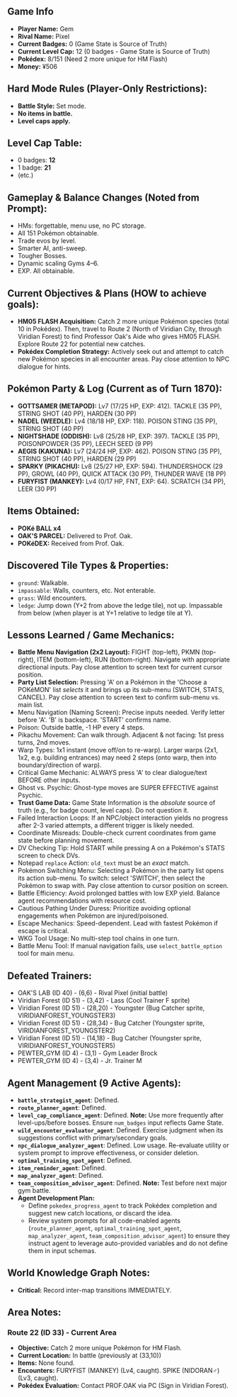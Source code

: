 ## Game Info
*   **Player Name:** Gem
*   **Rival Name:** Pixel
*   **Current Badges:** 0 (Game State is Source of Truth)
*   **Current Level Cap:** 12 (0 badges - Game State is Source of Truth)
*   **Pokédex:** 8/151 (Need 2 more unique for HM Flash)
*   **Money:** ¥506

## Hard Mode Rules (Player-Only Restrictions):
*   **Battle Style:** Set mode.
*   **No items in battle.**
*   **Level caps apply.**

## Level Cap Table:
*   0 badges: **12**
*   1 badge: **21**
*   (etc.)

## Gameplay & Balance Changes (Noted from Prompt):
*   HMs: forgettable, menu use, no PC storage.
*   All 151 Pokémon obtainable.
*   Trade evos by level.
*   Smarter AI, anti-sweep.
*   Tougher Bosses.
*   Dynamic scaling Gyms 4–6.
*   EXP. All obtainable.

## Current Objectives & Plans (HOW to achieve goals):
*   **HM05 FLASH Acquisition:** Catch 2 more unique Pokémon species (total 10 in Pokédex). Then, travel to Route 2 (North of Viridian City, through Viridian Forest) to find Professor Oak's Aide who gives HM05 FLASH. Explore Route 22 for potential new catches.
*   **Pokédex Completion Strategy:** Actively seek out and attempt to catch new Pokémon species in all encounter areas. Pay close attention to NPC dialogue for hints.

## Pokémon Party & Log (Current as of Turn 1870):
*   **GOTTSAMER (METAPOD):** Lv7 (17/25 HP, EXP: 412). TACKLE (35 PP), STRING SHOT (40 PP), HARDEN (30 PP)
*   **NADEL (WEEDLE):** Lv4 (18/18 HP, EXP: 118). POISON STING (35 PP), STRING SHOT (40 PP)
*   **NIGHTSHADE (ODDISH):** Lv8 (25/28 HP, EXP: 397). TACKLE (35 PP), POISONPOWDER (35 PP), LEECH SEED (9 PP)
*   **AEGIS (KAKUNA):** Lv7 (24/24 HP, EXP: 462). POISON STING (35 PP), STRING SHOT (40 PP), HARDEN (29 PP)
*   **SPARKY (PIKACHU):** Lv8 (25/27 HP, EXP: 594). THUNDERSHOCK (29 PP), GROWL (40 PP), QUICK ATTACK (30 PP), THUNDER WAVE (18 PP)
*   **FURYFIST (MANKEY):** Lv4 (0/17 HP, FNT, EXP: 64). SCRATCH (34 PP), LEER (30 PP)

## Items Obtained:
*   **POKé BALL x4**
*   **OAK'S PARCEL:** Delivered to Prof. Oak.
*   **POKéDEX:** Received from Prof. Oak.

## Discovered Tile Types & Properties:
*   `ground`: Walkable.
*   `impassable`: Walls, counters, etc. Not enterable.
*   `grass`: Wild encounters.
*   `ledge`: Jump down (Y+2 from above the ledge tile), not up. Impassable from below (when player is at Y+1 relative to ledge tile at Y).

## Lessons Learned / Game Mechanics:
*   **Battle Menu Navigation (2x2 Layout):** FIGHT (top-left), PKMN (top-right), ITEM (bottom-left), RUN (bottom-right). Navigate with appropriate directional inputs. Pay close attention to screen text for current cursor position.
*   **Party List Selection:** Pressing 'A' on a Pokémon in the 'Choose a POKéMON' list *selects* it and brings up its sub-menu (SWITCH, STATS, CANCEL). Pay close attention to screen text to confirm sub-menu vs. main list.
*   Menu Navigation (Naming Screen): Precise inputs needed. Verify letter before 'A'. 'B' is backspace. 'START' confirms name.
*   Poison: Outside battle, -1 HP every 4 steps.
*   Pikachu Movement: Can walk through. Adjacent & not facing: 1st press turns, 2nd moves.
*   Warp Types: 1x1 instant (move off/on to re-warp). Larger warps (2x1, 1x2, e.g. building entrances) may need 2 steps (onto warp, then into boundary/direction of warp).
*   Critical Game Mechanic: ALWAYS press 'A' to clear dialogue/text BEFORE other inputs.
*   Ghost vs. Psychic: Ghost-type moves are SUPER EFFECTIVE against Psychic.
*   **Trust Game Data:** Game State Information is the *absolute* source of truth (e.g., for badge count, level caps). Do not question it.
*   Failed Interaction Loops: If an NPC/object interaction yields no progress after 2-3 varied attempts, a different trigger is likely needed.
*   Coordinate Misreads: Double-check current coordinates from game state before planning movement.
*   DV Checking Tip: Hold START while pressing A on a Pokémon's STATS screen to check DVs.
*   Notepad `replace` Action: `old_text` must be an *exact* match.
*   Pokémon Switching Menu: Selecting a Pokémon in the party list opens its action sub-menu. To switch: select 'SWITCH', then select the Pokémon to swap with. Pay close attention to cursor position on screen.
*   Battle Efficiency: Avoid prolonged battles with low EXP yield. Balance agent recommendations with resource cost.
*   Cautious Pathing Under Duress: Prioritize avoiding optional engagements when Pokémon are injured/poisoned.
*   Escape Mechanics: Speed-dependent. Lead with fastest Pokémon if escape is critical.
*   WKG Tool Usage: No multi-step tool chains in one turn.
*   Battle Menu Tool: If manual navigation fails, use `select_battle_option` tool for main menu.

## Defeated Trainers:
*   OAK'S LAB (ID 40) - (6,6) - Rival Pixel (initial battle)
*   Viridian Forest (ID 51) - (3,42) - Lass (Cool Trainer F sprite)
*   Viridian Forest (ID 51) - (28,20) - Youngster (Bug Catcher sprite, VIRIDIANFOREST_YOUNGSTER3)
*   Viridian Forest (ID 51) - (28,34) - Bug Catcher (Youngster sprite, VIRIDIANFOREST_YOUNGSTER2)
*   Viridian Forest (ID 51) - (14,18) - Bug Catcher (Youngster sprite, VIRIDIANFOREST_YOUNGSTER5)
*   PEWTER_GYM (ID 4) - (3,1) - Gym Leader Brock
*   PEWTER_GYM (ID 4) - (3,4) - Jr. Trainer M

## Agent Management (9 Active Agents):
*   **`battle_strategist_agent`**: Defined.
*   **`route_planner_agent`**: Defined.
*   **`level_cap_compliance_agent`**: Defined. **Note:** Use more frequently after level-ups/before bosses. Ensure `num_badges` input reflects Game State.
*   **`wild_encounter_evaluator_agent`**: Defined. Exercise judgment when its suggestions conflict with primary/secondary goals.
*   **`npc_dialogue_analyzer_agent`**: Defined. Low usage. Re-evaluate utility or system prompt to improve effectiveness, or consider deletion.
*   **`optimal_training_spot_agent`**: Defined.
*   **`item_reminder_agent`**: Defined.
*   **`map_analyzer_agent`**: Defined.
*   **`team_composition_advisor_agent`**: Defined. **Note:** Test before next major gym battle.
*   **Agent Development Plan:**
    *   Define `pokedex_progress_agent` to track Pokédex completion and suggest new catch locations, or discard the idea.
    *   Review system prompts for all code-enabled agents (`route_planner_agent`, `optimal_training_spot_agent`, `map_analyzer_agent`, `team_composition_advisor_agent`) to ensure they instruct agent to leverage auto-provided variables and do not define them in input schemas.

## World Knowledge Graph Notes:
*   **Critical:** Record inter-map transitions IMMEDIATELY.

## Area Notes:
### Route 22 (ID 33) - Current Area
*   **Objective:** Catch 2 more unique Pokémon for HM Flash.
*   **Current Location:** In battle (previously at (33,10))
*   **Items:** None found.
*   **Encounters:** FURYFIST (MANKEY) (Lv4, caught). SPIKE (NIDORAN♂) (Lv3, caught).
*   **Pokédex Evaluation:** Contact PROF.OAK via PC (Sign in Viridian Forest).